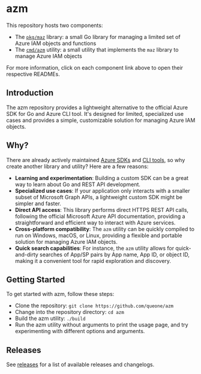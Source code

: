 # azm
This repository hosts two components:

- The [`pkg/maz`](pkg/maz/README.md) library: a small Go library for managing a limited set of Azure IAM objects and functions
- The [`cmd/azm`](cmd/azm/README.md) utility: a small utility that implements the `maz` library to manage Azure IAM objects

For more information, click on each component link above to open their respective READMEs.

## Introduction
The azm repository provides a lightweight alternative to the official Azure SDK for Go and Azure CLI tool. It's designed for limited, specialized use cases and provides a simple, customizable solution for managing Azure IAM objects.

## Why?
There are already actively maintained [Azure SDKs](https://github.com/Azure/azure-sdk-for-go) and [CLI tools](https://learn.microsoft.com/en-us/cli/azure/), so why create another library and utility? Here are a few reasons:
- **Learning and experimentation**: Building a custom SDK can be a great way to learn about Go and REST API development.
- **Specialized use cases**: If your application only interacts with a smaller subset of Microsoft Graph APIs, a lightweight custom SDK might be simpler and faster.
- **Direct API access**: This library performs direct HTTPS REST API calls, following the official Microsoft Azure API documentation, providing a straightforward and efficient way to interact with Azure services.
- **Cross-platform compatibility**: The `azm` utility can be quickly compiled to run on Windows, macOS, or Linux, providing a flexible and portable solution for managing Azure IAM objects.
- **Quick search capabilities**: For instance, the `azm` utility allows for quick-and-dirty searches of App/SP pairs by App name, App ID, or object ID, making it a convenient tool for rapid exploration and discovery.

## Getting Started
To get started with azm, follow these steps:
- Clone the repository: `git clone https://github.com/queone/azm`
- Change into the repository directory: `cd azm`
- Build the azm utility: `./build`
- Run the azm utility without arguments to print the usage page, and try experimenting with different options and arguments.

## Releases

See [releases](releases.md) for a list of available releases and changelogs.
